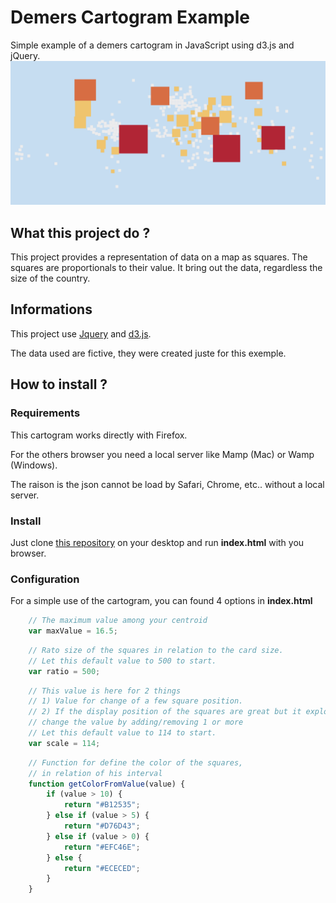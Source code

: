 
# Demers Cartogram Example
Simple example of a demers cartogram in JavaScript using d3.js and jQuery.
![World-Map](https://raw.githubusercontent.com/StudioV2/Demers_Cartogram_Example/master/world-map.png)


## 

## What this project do ?

This project provides a representation of data on a map as squares. The squares are proportionals to their value. It bring out the data, regardless the size of the country.
	

## Informations

This project use [Jquery](https://jquery.com/) and [d3.js](http://d3js.org/).

The data used are fictive, they were created juste for this exemple.

## How to install ?

### Requirements

This cartogram works directly with Firefox.

For the others browser you need a local server like Mamp (Mac) or Wamp (Windows).

The raison is the json cannot be load by Safari, Chrome, etc.. without a local server.

### Install

Just clone [this repository](https://github.com/StudioV2/Demers_Cartogram_Example) on your desktop and run **index.html** with you browser.

### Configuration

For a simple use of the cartogram, you can found 4 options in **index.html** 

```javascript
	// The maximum value among your centroid
	var maxValue = 16.5;
```

```javascript
	// Rato size of the squares in relation to the card size.
	// Let this default value to 500 to start.
	var ratio = 500;
```

```javascript		
	// This value is here for 2 things
	// 1) Value for change of a few square position.
	// 2) If the display position of the squares are great but it explode at the end,
	// change the value by adding/removing 1 or more
	// Let this default value to 114 to start.
	var scale = 114; 
```

```javascript
	// Function for define the color of the squares,
	// in relation of his interval
	function getColorFromValue(value) {
    	if (value > 10) {
        	return "#B12535";
	    } else if (value > 5) {
	        return "#D76D43";
	    } else if (value > 0) {
	        return "#EFC46E";
	    } else {
	        return "#ECECED";
	    }
    }
```


